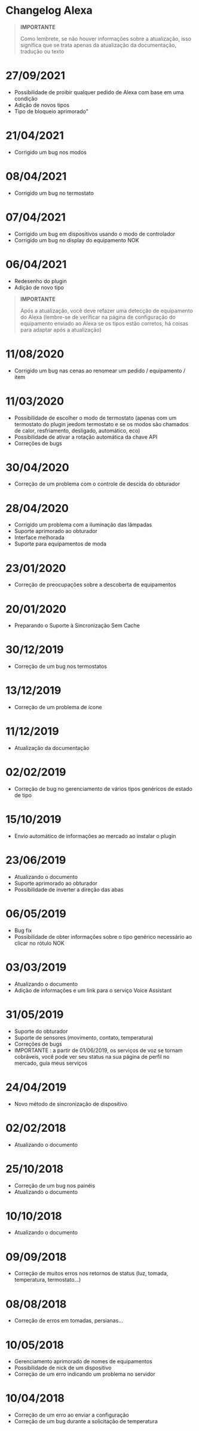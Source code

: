 # Changelog Alexa

>**IMPORTANTE**
>
>Como lembrete, se não houver informações sobre a atualização, isso significa que se trata apenas da atualização da documentação, tradução ou texto

# 27/09/2021

- Possibilidade de proibir qualquer pedido de Alexa com base em uma condição
- Adição de novos tipos
- Tipo de bloqueio aprimorado"

# 21/04/2021

- Corrigido um bug nos modos

# 08/04/2021

- Corrigido um bug no termostato

# 07/04/2021

- Corrigido um bug em dispositivos usando o modo de controlador 
- Corrigido um bug no display do equipamento NOK

# 06/04/2021

- Redesenho do plugin
- Adição de novo tipo

>**IMPORTANTE**
>
>Após a atualização, você deve refazer uma detecção de equipamento do Alexa (lembre-se de verificar na página de configuração do equipamento enviado ao Alexa se os tipos estão corretos, há coisas para adaptar após a atualização)


# 11/08/2020

- Corrigido um bug nas cenas ao renomear um pedido / equipamento / item

# 11/03/2020

- Possibilidade de escolher o modo de termostato (apenas com um termostato do plugin jeedom termostato e se os modos são chamados de calor, resfriamento, desligado, automático, eco)
- Possibilidade de ativar a rotação automática da chave API
- Correções de bugs

# 30/04/2020

- Correção de um problema com o controle de descida do obturador

# 28/04/2020

- Corrigido um problema com a iluminação das lâmpadas
- Suporte aprimorado ao obturador
- Interface melhorada
- Suporte para equipamentos de moda

# 23/01/2020

- Correção de preocupações sobre a descoberta de equipamentos

# 20/01/2020

- Preparando o Suporte à Sincronização Sem Cache

# 30/12/2019

- Correção de um bug nos termostatos

# 13/12/2019

- Correção de um problema de ícone

# 11/12/2019

- Atualização da documentação

# 02/02/2019

- Correção de bug no gerenciamento de vários tipos genéricos de estado de tipo

# 15/10/2019

- Envio automático de informações ao mercado ao instalar o plugin

# 23/06/2019

- Atualizando o documento
- Suporte aprimorado ao obturador
- Possibilidade de inverter a direção das abas

# 06/05/2019

- Bug fix
- Possibilidade de obter informações sobre o tipo genérico necessário ao clicar no rótulo NOK

# 03/03/2019

- Atualizando o documento
- Adição de informações e um link para o serviço Voice Assistant

# 31/05/2019

- Suporte do obturador
- Suporte de sensores (movimento, contato, temperatura)
- Correções de bugs
- IMPORTANTE : a partir de 01/06/2019, os serviços de voz se tornam cobráveis, você pode ver seu status na sua página de perfil no mercado, guia meus serviços

# 24/04/2019

- Novo método de sincronização de dispositivo

# 02/02/2018

- Atualizando o documento

# 25/10/2018

- Correção de um bug nos painéis
- Atualizando o documento

# 10/10/2018

- Atualizando o documento

# 09/09/2018

- Correção de muitos erros nos retornos de status (luz, tomada, temperatura, termostato...)

# 08/08/2018

- Correção de erros em tomadas, persianas...

# 10/05/2018

- Gerenciamento aprimorado de nomes de equipamentos
- Possibilidade de nick de um dispositivo
- Correção de um erro indicando um problema no servidor

# 10/04/2018

- Correção de um erro ao enviar a configuração
- Correção de um bug durante a solicitação de temperatura
